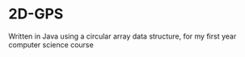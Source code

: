 # 2D-GPS
Written in Java using a circular array data structure, for my first year computer science course
